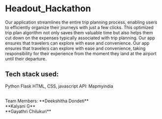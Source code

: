 # Headout_Hackathon

Our application streamlines the entire trip planning process, enabling users to efficiently organize their journeys with just a few clicks. This optimized trip plan algorithm not only saves them valuable time but also helps them cut down on the expenses typically associated with trip planning. Our app ensures that travelers can explore with ease and convenience. Our app ensures that travelers can explore with ease and convenience, taking responsibility for their experience from the moment they land at the airport until their departure. 

## Tech stack used:
Python
Flask
HTML, CSS, javascript
API: Mapmyindia

<br>
Team Members:
**Deekshitha Dondeti** <br>
**Kalyani G** <br>
**Gayathri Chilukuri**
